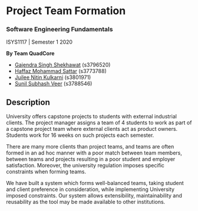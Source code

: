 # Project Team Formation

### ****Software Engineering Fundamentals**** 

ISYS1117 | Semester 1 2020

****By Team QuadCore****
- [Gajendra Singh Shekhawat](https://github.com/Gajsa) (s3796520)
- [Haffaz Mohammad Sattar](https://github.com/haffaz2008) (s3773788)
- [Juilee Nitin Kulkarni](https://github.com/juicool) (s3801971)
- [Sunil Subhash Veer](https://github.com/SunilVeer) (s3788546)



## Description
University offers capstone projects to students with external industrial clients. 
The project manager assigns a team of 4 students to work as part of a capstone project 
team where external clients act as product owners. Students work for 16 weeks on such 
projects each semester.

There are many more clients than project teams, and teams are often formed 
in an ad hoc manner with a poor match between team members, between teams and projects 
resulting in a poor student and employer satisfaction. Moreover, the university 
regulation imposes specific constraints when forming teams. 

We have built a system which forms well-balanced teams, taking student and client 
preference in consideration, while implementing University imposed constraints. 
Our system allows extensibility, maintainability and reusability as the tool may be made available to 
other institutions.




